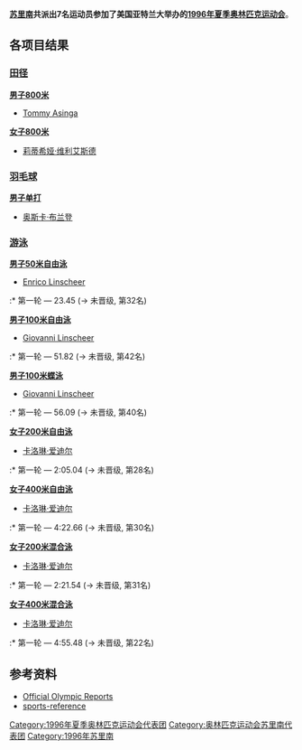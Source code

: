 **[苏里南](https://zh.wikipedia.org/wiki/苏里南 "wikilink")**共派出7名运动员参加了美国亚特兰大举办的**[1996年夏季奥林匹克运动会](https://zh.wikipedia.org/wiki/1996年夏季奥林匹克运动会 "wikilink")**。

## 各项目结果

### [田径](https://zh.wikipedia.org/wiki/1996年夏季奥林匹克运动会田径比赛 "wikilink")

**[男子800米](https://zh.wikipedia.org/wiki/1996年夏季奥林匹克运动会田径比赛_-_男子800米 "wikilink")**

  - [Tommy
    Asinga](https://zh.wikipedia.org/wiki/Tommy_Asinga "wikilink")

**[女子800米](https://zh.wikipedia.org/wiki/1996年夏季奥林匹克运动会田径比赛_-_女子800米 "wikilink")**

  - [莉蒂希娅·维利艾斯德](https://zh.wikipedia.org/wiki/莉蒂希娅·维利艾斯德 "wikilink")

### [羽毛球](https://zh.wikipedia.org/wiki/1996年夏季奥林匹克运动会羽毛球比赛 "wikilink")

**[男子单打](https://zh.wikipedia.org/wiki/1996年夏季奥林匹克运动会羽毛球比赛_-_男子单打 "wikilink")**

  - [奥斯卡·布兰登](https://zh.wikipedia.org/wiki/奥斯卡·布兰登 "wikilink")

### [游泳](https://zh.wikipedia.org/wiki/1996年夏季奥林匹克运动会游泳比赛 "wikilink")

**[男子50米自由泳](https://zh.wikipedia.org/wiki/1996年夏季奥林匹克运动会游泳比赛_-_男子50米自由泳 "wikilink")**

  - [Enrico
    Linscheer](https://zh.wikipedia.org/wiki/Enrico_Linscheer "wikilink")

:\* 第一轮 — 23.45 (→ 未晋级, 第32名)

**[男子100米自由泳](https://zh.wikipedia.org/wiki/1996年夏季奥林匹克运动会游泳比赛_-_男子100米自由泳 "wikilink")**

  - [Giovanni
    Linscheer](https://zh.wikipedia.org/wiki/Giovanni_Linscheer "wikilink")

:\* 第一轮 — 51.82 (→ 未晋级, 第42名)

**[男子100米蝶泳](https://zh.wikipedia.org/wiki/1996年夏季奥林匹克运动会游泳比赛_-_男子100米蝶泳 "wikilink")**

  - [Giovanni
    Linscheer](https://zh.wikipedia.org/wiki/Giovanni_Linscheer "wikilink")

:\* 第一轮 — 56.09 (→ 未晋级, 第40名)

**[女子200米自由泳](https://zh.wikipedia.org/wiki/1996年夏季奥林匹克运动会游泳比赛_-_女子200米自由泳 "wikilink")**

  - [卡洛琳·爱迪尔](https://zh.wikipedia.org/wiki/卡洛琳·爱迪尔 "wikilink")

:\* 第一轮 — 2:05.04 (→ 未晋级, 第28名)

**[女子400米自由泳](https://zh.wikipedia.org/wiki/1996年夏季奥林匹克运动会游泳比赛_-_女子400米自由泳 "wikilink")**

  - [卡洛琳·爱迪尔](https://zh.wikipedia.org/wiki/卡洛琳·爱迪尔 "wikilink")

:\* 第一轮 — 4:22.66 (→ 未晋级, 第30名)

**[女子200米混合泳](https://zh.wikipedia.org/wiki/1996年夏季奥林匹克运动会游泳比赛_-_女子200米混合泳 "wikilink")**

  - [卡洛琳·爱迪尔](https://zh.wikipedia.org/wiki/卡洛琳·爱迪尔 "wikilink")

:\* 第一轮 — 2:21.54 (→ 未晋级, 第31名)

**[女子400米混合泳](https://zh.wikipedia.org/wiki/1996年夏季奥林匹克运动会游泳比赛_-_女子400米混合泳 "wikilink")**

  - [卡洛琳·爱迪尔](https://zh.wikipedia.org/wiki/卡洛琳·爱迪尔 "wikilink")

:\* 第一轮 — 4:55.48 (→ 未晋级, 第22名)

## 参考资料

  - [Official Olympic
    Reports](https://www.webcitation.org/65yhnGxmi?url=http://www.aafla.org/5va/reports_frmst.htm)
  - [sports-reference](http://www.sports-reference.com/olympics/countries/SUR/summer/1996/)

[Category:1996年夏季奥林匹克运动会代表团](https://zh.wikipedia.org/wiki/Category:1996年夏季奥林匹克运动会代表团 "wikilink")
[Category:奥林匹克运动会苏里南代表团](https://zh.wikipedia.org/wiki/Category:奥林匹克运动会苏里南代表团 "wikilink")
[Category:1996年苏里南](https://zh.wikipedia.org/wiki/Category:1996年苏里南 "wikilink")